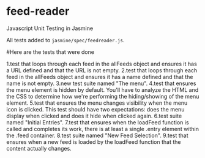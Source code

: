 # feed-reader
Javascript Unit Testing in Jasmine

All tests added to `jasmine/spec/feedreader.js`.

#Here are the tests that were done

1.test that loops through each feed in the allFeeds object and ensures it has a URL defined and that the URL is not empty.
2.test that loops through each feed in the allFeeds object and ensures it has a name defined and that the name is not empty.
3.new test suite named "The menu".
  4.test that ensures the menu element is hidden by default. You'll have to analyze the HTML and the CSS to determine how we're performing the hiding/showing of the menu element.
  5.test that ensures the menu changes visibility when the menu icon is clicked. This test should have two expectations: does the menu display when clicked and does it hide when clicked again.
6.test suite named "Initial Entries".
  7.test that ensures when the loadFeed function is called and completes its work, there is at least a single .entry element within the .feed container.
8.test suite named "New Feed Selection".
  9.test that ensures when a new feed is loaded by the loadFeed function that the content actually changes.
